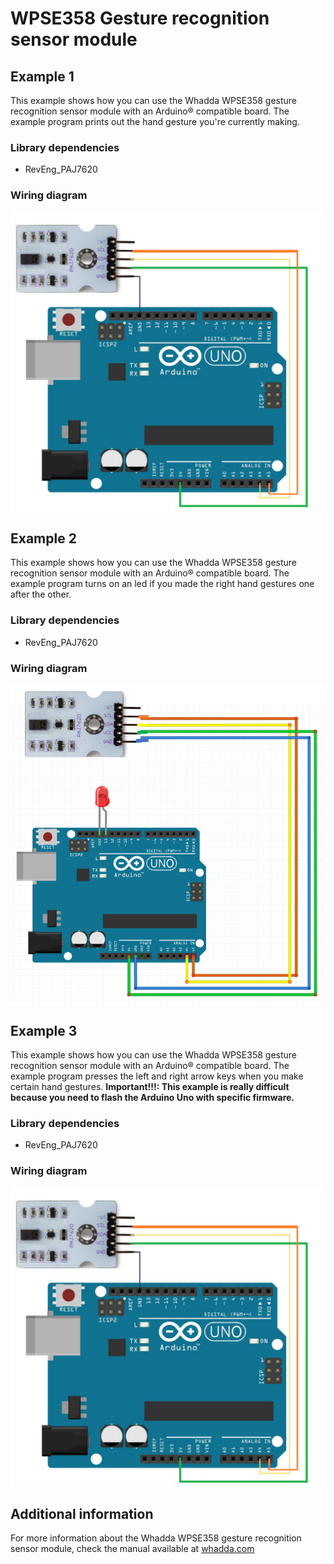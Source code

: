 # WPSE358 Gesture recognition sensor module

## Example 1
This example shows how you can use the Whadda WPSE358 gesture recognition sensor module with an Arduino® compatible board.
The example program prints out the hand gesture you're currently making.

### Library dependencies
* RevEng_PAJ7620

### Wiring diagram
![](./wiring_diagram_bb.png)

## Example 2
This example shows how you can use the Whadda WPSE358 gesture recognition sensor module with an Arduino® compatible board.
The example program turns on an led if you made the right hand gestures one after the other.

### Library dependencies
* RevEng_PAJ7620

### Wiring diagram
![](./wiring_diagram_bb2.png)

## Example 3
This example shows how you can use the Whadda WPSE358 gesture recognition sensor module with an Arduino® compatible board.
The example program presses the left and right arrow keys when you make certain hand gestures.
__Important!!!: This example is really difficult because you need to flash the Arduino Uno with specific firmware.__
### Library dependencies
* RevEng_PAJ7620

### Wiring diagram
![](./wiring_diagram_bb.png)

## Additional information
  For more information about the Whadda WPSE358 gesture recognition sensor module, check the manual available at [whadda.com](https://whadda.com)

